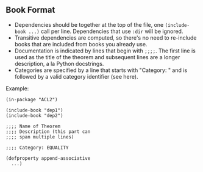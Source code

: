 Book Format
-----------

* Dependencies should be together at the top of the file, one `(include-book ...)` call per line. Dependencies that use `:dir` will be ignored.
* Transitive dependencies are computed, so there's no need to re-include books that are included from books you already use.
* Documentation is indicated by lines that begin with `;;;;`. The first line is used as the title of the theorem and subsequent lines are a longer description, a la Python docstrings.
* Categories are specified by a line that starts with "Category: " and is followed by a valid category identifier (see here).

Example:

    (in-package "ACL2")

    (include-book "dep1")
    (include-book "dep2")

    ;;;; Name of Theorem
    ;;;; Description (this part can
    ;;;; span multiple lines)
    
    ;;;; Category: EQUALITY
    
    (defproperty append-associative
      ...)
